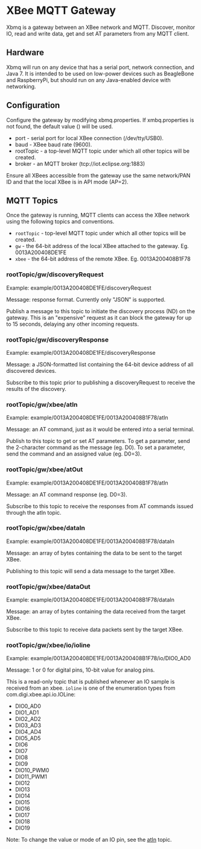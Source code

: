 XBee MQTT Gateway
=================
Xbmq is a gateway between an XBee network and MQTT.  Discover, monitor IO, read
and write data, get and set AT parameters from any MQTT client.

Hardware
--------
Xbmq will run on any device that has a serial port, network connection, and Java
7.  It is intended to be used on low-power devices such as BeagleBone and 
RaspberryPi, but should run on any Java-enabled device with networking.

Configuration
-------------
Configure the gateway by modifying xbmq.properties.  If xmbq.properties is not 
found, the default value () will be used.

* port - serial port for local XBee connection (/dev/tty/USB0).
* baud - XBee baud rate (9600).
* rootTopic - a top-level MQTT topic under which all other topics will be created.
* broker - an MQTT broker (tcp://iot.eclipse.org:1883)


Ensure all XBees accessible from the gateway use the same network/PAN ID and that
the local XBee is in API mode (AP=2).

MQTT Topics
------
Once the gateway is running, MQTT clients can access the XBee network using the
following topics and conventions.

* `rootTopic` - top-level MQTT topic under which all other topics will be created.
* `gw` - the 64-bit address of the local XBee attached to the gateway.  Eg. 0013A200408DE1FE
* `xbee` - the 64-bit address of the remote XBee.  Eg. 0013A200408B1F78

### rootTopic/gw/discoveryRequest

Example: example/0013A200408DE1FE/discoveryRequest

Message: response format.  Currently only "JSON" is supported.

Publish a message to this topic to initiate the discovery process (ND) on the 
gateway.  This is an "expensive" request as it can block the gateway for up to
15 seconds, delaying any other incoming requests.

### rootTopic/gw/discoveryResponse

Example: example/0013A200408DE1FE/discoveryResponse

Message: a JSON-formatted list containing the 64-bit device address of all
discovered devices.

Subscribe to this topic prior to publishing a discoveryRequest to receive the
results of the discovery.

### rootTopic/gw/xbee/atIn

Example: example/0013A200408DE1FE/0013A200408B1F78/atIn

Message: an AT command, just as it would be entered into a serial terminal.

Publish to this topic to get or set AT parameters.  To get a parameter, send the
2-character command as the message (eg. D0).  To set a parameter, send the
command and an assigned value (eg. D0=3).

### rootTopic/gw/xbee/atOut

Example: example/0013A200408DE1FE/0013A200408B1F78/atIn

Message: an AT command response (eg. D0=3).

Subscribe to this topic to receive the responses from AT commands issued through
the atIn topic.

### rootTopic/gw/xbee/dataIn

Example: example/0013A200408DE1FE/0013A200408B1F78/dataIn

Message: an array of bytes containing the data to be sent to the target XBee.

Publishing to this topic will send a data message to the target XBee.

### rootTopic/gw/xbee/dataOut

Example: example/0013A200408DE1FE/0013A200408B1F78/dataIn

Message: an array of bytes containing the data received from the target XBee.

Subscribe to this topic to receive data packets sent by the target XBee.

### rootTopic/gw/xbee/io/ioline

Example: example/0013A200408DE1FE/0013A200408B1F78/io/DIO0_AD0

Message: 1 or 0 for digital pins, 10-bit value for analog pins.

This is a read-only topic that is published whenever an IO sample is received from
an xbee.  `ioline` is one of the enumeration types from com.digi.xbee.api.io.IOLine:

* DIO0_AD0
* DIO1_AD1
* DIO2_AD2
* DIO3_AD3
* DIO4_AD4
* DIO5_AD5
* DIO6
* DIO7
* DIO8
* DIO9
* DIO10_PWM0
* DIO11_PWM1
* DIO12
* DIO13
* DIO14
* DIO15
* DIO16
* DIO17
* DIO18
* DIO19

Note: To change the value or mode of an IO pin, see the [atIn](#atIn) topic.
